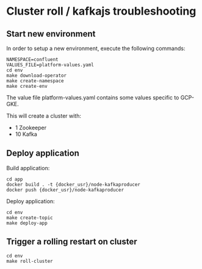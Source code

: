 # Cluster roll / kafkajs troubleshooting

## Start new environment

In order to setup a new environment, execute the following commands:
```
NAMESPACE=confluent
VALUES_FILE=platform-values.yaml
cd env
make download-operator
make create-namespace
make create-env
```
The value file platform-values.yaml contains some values specific to GCP-GKE.

This will create a cluster with:
- 1 Zookeeper
- 10 Kafka

## Deploy application

Build application:
```
cd app
docker build . -t {docker_usr}/node-kafkaproducer
docker push {docker_usr}/node-kafkaproducer
```

Deploy application:
```
cd env
make create-topic
make deploy-app
```

## Trigger a rolling restart on cluster

```
cd env
make roll-cluster
```
